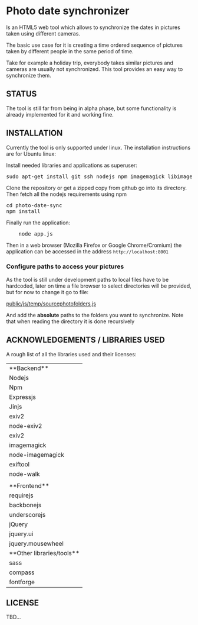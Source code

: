 Photo date synchronizer
=======================

Is an HTML5 web tool which allows to synchronize the dates in pictures taken
using different cameras.

The basic use case for it is creating a time ordered sequence of pictures taken
by different people in the same period of time.

Take for example a holiday trip, everybody takes similar pictures and cameras
are usually not synchronized. This tool provides an easy way to synchronize
them.

STATUS
------

The tool is still far from being in alpha phase, but some functionality is
already implemented for it and working fine.

INSTALLATION
------------

Currently the tool is only supported under linux. The installation instructions
are for Ubuntu linux:

Install needed libraries and applications as superuser:

<pre>
sudo apt-get install git ssh nodejs npm imagemagick libimage-exiftool-perl libexiv2-dev
</pre>

Clone the repository or get a zipped copy from github go into its directory.
Then fetch all the nodejs requirements using npm

<pre>
cd photo-date-sync
npm install
</pre>

Finally run the application:

<pre>
    node app.js
</pre>


Then in a web browser (Mozilla Firefox or Google Chrome/Cromium) the application
can be accessed in the address `http://localhost:8001`

### Configure paths to access your pictures

As the tool is still under development paths to local files have to be
hardcoded, later on time a file browser to select directories will be provided,
but for now to change it go to file:

[public/js/temp/sourcephotofolders.js](https://github.com/carrasti/photo-date-sync/blob/master/public/js/temp/sourcephotofolders.js)

And add the **absolute** paths to the folders you want to synchronize. Note that
when reading the directory it is done recursively


ACKNOWLEDGEMENTS / LIBRARIES USED
---------------------------------

A rough list of all the libraries used and their licenses:

<table>
<tr><td colspan="2">**Backend**</td></tr>
<tr><td>Nodejs</td><td></td></tr>
<tr><td>Npm</td><td></td></tr>
<tr><td>Expressjs</td><td></td></tr>
<tr><td>Jinjs</td><td></td></tr>
<tr><td>exiv2</td><td></td></tr>
<tr><td>node-exiv2</td><td></td></tr>
<tr><td>exiv2</td><td></td></tr>
<tr><td>imagemagick</td><td></td></tr>
<tr><td>node-imagemagick</td><td></td></tr>
<tr><td>exiftool</td><td></td></tr>
<tr><td>node-walk</td><td></td></tr>
<tr><td></td><td></td></tr>
<tr><td colspan="2">**Frontend**</td></tr>
<tr><td>requirejs</td><td></td></tr>
<tr><td>backbonejs</td><td></td></tr>
<tr><td>underscorejs</td><td></td></tr>
<tr><td>jQuery</td><td></td></tr>
<tr><td>jquery.ui</td><td></td></tr>
<tr><td>jquery.mousewheel</td><td></td></tr>
<tr><td colspan="2">**Other libraries/tools**</td></tr>
<tr><td>sass</td><td></td></tr>
<tr><td>compass</td><td></td></tr>
<tr><td>fontforge</td><td></td></tr>
</table>

LICENSE
-------

TBD...
